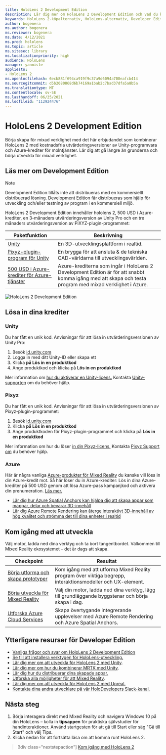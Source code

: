 ```yaml
---
title: HoloLens 2 Development Edition
description: Lär dig mer om HoloLens 2 Development Edition och vad du kan göra när du har skaffat en egen.
keywords: HoloLens 2-köpalternativ, HoloLens-alternativ, Developer Edition
author: bogenera
ms.author: bogenera
ms.reviewer: bogenera
ms.date: 4/12/2021
ms.prod: hololens
ms.topic: article
ms.sitesec: library
ms.localizationpriority: high
audience: HoloLens
manager: yannisle
appliesto:
- HoloLens 2
ms.openlocfilehash: 6ecb881f694ca919f9c37a9d6094a708eafcb414
ms.sourcegitcommit: d5b2080868d6b74169a1bab2c7bad37dfa5a8b5a
ms.translationtype: MT
ms.contentlocale: sv-SE
ms.lasthandoff: 06/25/2021
ms.locfileid: "112924476"
---
```

# <a name="hololens-2-development-edition"></a>HoloLens 2 Development Edition

Börja skapa för mixad verklighet med det här erbjudandet som kombinerar HoloLens 2 med kostnadsfria utvärderingsversioner av Unity-programvara och Azure-krediter för molntjänster. Lär dig att gå längre än grunderna och börja utveckla för mixad verklighet.

## <a name="learn-about-the-development-edition"></a>Läs mer om Development Edition

> [!NOTE]
> Development Edition tillåts inte att distribueras med en kommersiellt distribuerad lösning. Development Edition får distribueras som hjälp för utveckling och/eller testning av program i en kommersiell miljö.  

HoloLens 2 Development Edition innehåller hololens 2, 500 USD i Azure-krediter, en 3-månaders utvärderingsversion av Unity Pro och en tre månaders utvärderingsversion av PiXYZ-plugin-programmet:

| Paketfunktion | Beskrivning |
|---|---|
|  [Unity](https://unity.com/) | En 3D-utvecklingsplattform i realtid.   |
|  [Pixyz-plugin-program för Unity](https://www.pixyz-software.com/plugin/) | En brygga för att ansluta &amp; de tekniska CAD-världarna till utvecklingsvärlden.   |
| [500 USD i Azure-krediter för Azure-tjänster](https://azure.microsoft.com/resources/) | Azure-krediterna som ingår i HoloLens 2 Development Edition är för att snabbt komma igång med att skapa och testa program med mixad verklighet i Azure. |

![HoloLens 2 Development Edition](./images/hololens-2-dev-ed.png)

## <a name="redeem-your-credits"></a>Lösa in dina krediter

### <a name="unity"></a>Unity
Du har fått en unik kod. Anvisningar för att lösa in utvärderingsversionen av Unity Pro:
1. Besök [id.unity.com](http://id.unity.com/)
1. Logga in med ditt Unity-ID eller skapa ett
1. Klicka **på Lös in en produktkod**
1. Ange produktkod och klicka på **Lös in en produktkod**

Mer information om [hur du aktiverar en Unity-licens.](https://support.unity3d.com/hc/articles/211438683-How-do-I-activate-my-license-) Kontakta [Unity-supporten](https://support.unity3d.com/hc) om du behöver hjälp.  

### <a name="pixyz"></a>Pixyz
Du har fått en unik kod. Anvisningar för att lösa in utvärderingsversionen av Pixyz-plugin-programmet:
1. Besök [id.unity.com](http://id.unity.com/)
1. Klicka **på Lös in en produktkod**
1. Ange produktkoden för Pixyz-plugin-programmet och klicka på **Lös in en produktkod**

Mer information om hur du löser [in din Pixyz-licens.](https://www.pixyz-software.com/documentations/html/2020.1/review/TrialLicense.html) Kontakta [Pixyz Support om](https://www.pixyz-software.com/support/) du behöver hjälp.

### <a name="azure"></a>Azure
Här är några vanliga [Azure-produkter för Mixed Reality](https://azure.microsoft.com/topic/mixed-reality/) du kanske vill lösa in din Azure-kredit mot.
Så här löser du in Azure-krediter: Lös in dina Azure-krediter på 500 USD genom att lösa Azure-pass kampanjkod och aktivera din prenumeration. [Läs mer.](hololens2-development-edition-faq.md#how-can-i-redeem-my-500-azure-credit)

- [Lär dig hur Azure Spatial Anchors kan hjälpa dig att skapa appar som mappar, delar och bevarar 3D-innehåll](https://azure.microsoft.com/services/spatial-anchors/)
- [Lär dig Azure Remote Rendering kan återge interaktivt 3D-innehåll av hög kvalitet och strömma det till dina enheter i realtid](https://azure.microsoft.com/services/remote-rendering/)

## <a name="get-started-developing"></a>Kom igång med att utveckla

Välj motor, ladda ned dina verktyg och ta bort tangentbordet. Välkommen till Mixed Reality ekosystemet – det är dags att skapa.

|     Checkpoint                              |     Resultat                                                                                                                    |
|---------------------------------------------|---------------------------------------------------------------------------------------------------------------------------------|
|     [Börja utforma och skapa prototyper](https://docs.microsoft.com/windows/mixed-reality/design/design)         |     Kom igång med att utforma Mixed Reality program över viktiga begrepp, interaktionsmodeller och UX-element.     |
|     [Börja utveckla för Mixed Reality](https://docs.microsoft.com/windows/mixed-reality/develop/development?tabs=unity)    |     Välj din motor, ladda ned dina verktyg, lägg till grundläggande byggstenar och börja skapa i dag.                                  |
|     [Utforska Azure Cloud Services](https://docs.microsoft.com/windows/mixed-reality/develop/mixed-reality-cloud-services)            |     Skapa övertygande integrerande upplevelser med Azure Remote Rendering och Azure Spatial Anchors.                                 |

## <a name="developer-edition-additional-resources"></a>Ytterligare resurser för Developer Edition

- [Vanliga frågor och svar om HoloLens 2 Development Edition](hololens2-development-edition-faq.md)
- [Se till att installera verktygen för HoloLens-utveckling.](https://docs.microsoft.com/windows/mixed-reality/develop/install-the-tools?tabs=unity)
- [Lär dig mer om att utveckla för HoloLens 2 med Unity](https://docs.microsoft.com/windows/mixed-reality/develop/unity/unity-development-overview?tabs=mrtk%2Carr%2Chl2).
- [Lär dig mer om hur du kombinerar MRTK med Unity](https://docs.microsoft.com/windows/mixed-reality/develop/unity/mrtk-getting-started).
- [Lär dig hur du distribuerar dina skapade appar.](app-deploy-overview.md)
- [Utforska alla möjligheter för att Mixed Reality](https://docs.microsoft.com/windows/mixed-reality/).
- [Lär dig mer om att utveckla för HoloLens 2 med Unreal.](https://docs.microsoft.com/windows/mixed-reality/develop/unreal/unreal-development-overview?tabs=mrtk%2Casa)
- [Kontakta dina andra utvecklare på vår HoloDevelopers Slack-kanal.](https://holodevelopersslack.azurewebsites.net/)

## <a name="next-steps"></a>Nästa steg

1. Börja interagera direkt med Mixed Reality och navigera Windows 10 på din HoloLens – kolla in **tipsappen** för praktiska självstudier för handinteraktioner. Använd startgesten för att gå till Start eller säg "Gå till Start" och välj Tips.
1. Klicka nedan för att fortsätta läsa om att komma runt HoloLens 2.

> [!div class="nextstepaction"]
> [Kom igång med HoloLens 2](hololens2-basic-usage.md)
